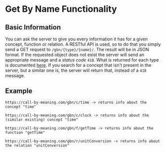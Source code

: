 # Get By Name Functionality

## Basic Information

You can ask the server to give you every information it has for a given concept, function or relation. A RESTful API is used, so to do that you simply send a GET request to `/gbn/{type}/{name}/`. The result will be in JSON format. If the requested object does not exist the server will send an appropriate message and a *status code* `418`. What is returned for each type is documented [here](./MODELS.md). If you search for a concept that isn't present in the server, but a similar one is, the server will return that, instead of a `418` message.

## Example

``` http
https://call-by-meaning.com/gbn/c/time -> returns info about the concept "time"

https://call-by-meaning.com/gbn/c/clock -> returns info about the (similar existing) concept "time"

https://call-by-meaning.com/gbn/f/getTime -> returns info about the function "getTime"

https://call-by-meaning.com/gbn/r/unitConversion -> returns info about the relation "unitConversion"
```